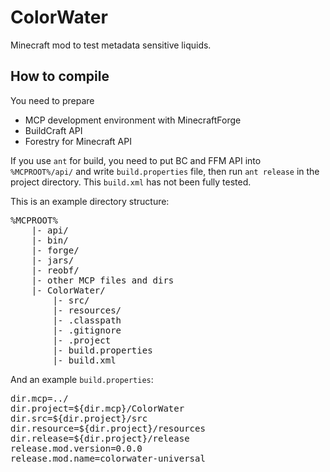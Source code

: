 ColorWater
==========

Minecraft mod to test metadata sensitive liquids.

How to compile
--------------

You need to prepare
* MCP development environment with MinecraftForge
* BuildCraft API
* Forestry for Minecraft API

If you use <code>ant</code> for build, you need to put BC and FFM API into <code>%MCPROOT%/api/</code>
and write <code>build.properties</code> file, then run <code>ant release</code> in the project directory.
This <code>build.xml</code> has not been fully tested.

This is an example directory structure:

<pre>
%MCPROOT%
    |- api/
    |- bin/
    |- forge/
    |- jars/
    |- reobf/
    |- other MCP files and dirs
    |- ColorWater/
        |- src/
        |- resources/
        |- .classpath
        |- .gitignore
        |- .project
        |- build.properties
        |- build.xml
</pre>

And an example <code>build.properties</code>:
<pre>
dir.mcp=../
dir.project=${dir.mcp}/ColorWater
dir.src=${dir.project}/src
dir.resource=${dir.project}/resources
dir.release=${dir.project}/release
release.mod.version=0.0.0
release.mod.name=colorwater-universal
</pre>